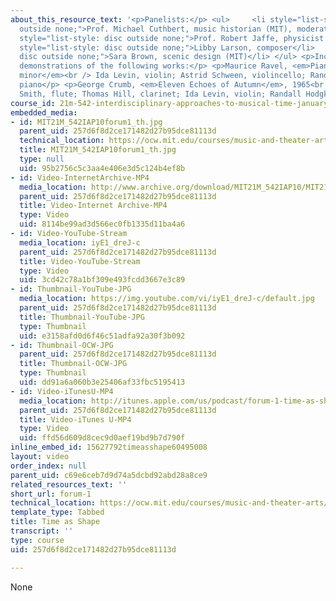 ```yaml
---
about_this_resource_text: '<p>Panelists:</p> <ul>     <li style="list-style: disc
  outside none;">Prof. Michael Cuthbert, music historian (MIT), moderator</li>     <li
  style="list-style: disc outside none;">Prof. Robert Jaffe, physicist (MIT)</li>     <li
  style="list-style: disc outside none;">Libby Larson, composer</li>     <li style="list-style:
  disc outside none;">Sara Brown, scenic design (MIT)</li> </ul> <p>Includes performance
  demonstrations of the following works:</p> <p>Maurice Ravel, <em>Piano Trio in A
  minor</em><br /> Ida Levin, violin; Astrid Schween, violincello; Randall Hodgkinson,
  piano</p> <p>George Crumb, <em>Eleven Echoes of Autumn</em>, 1965<br /> Fenwick
  Smith, flute; Thomas Hill, clarinet; Ida Levin, violin; Randall Hodgkinson, piano</p>'
course_id: 21m-542-interdisciplinary-approaches-to-musical-time-january-iap-2010
embedded_media:
- id: MIT21M_542IAP10forum1_th.jpg
  parent_uid: 257d6f8d2ce171482d27b95dce81113d
  technical_location: https://ocw.mit.edu/courses/music-and-theater-arts/21m-542-interdisciplinary-approaches-to-musical-time-january-iap-2010/forums-and-concerts/forum-1/MIT21M_542IAP10forum1_th.jpg
  title: MIT21M_542IAP10forum1_th.jpg
  type: null
  uid: 95b2756c5c3aa4e406e3d5c124b4ef8b
- id: Video-InternetArchive-MP4
  media_location: http://www.archive.org/download/MIT21M_542IAP10/MIT21M_542IAP10forum1_300k.mp4
  parent_uid: 257d6f8d2ce171482d27b95dce81113d
  title: Video-Internet Archive-MP4
  type: Video
  uid: 8114be99ad3d566ec0fb1335d11ba4a6
- id: Video-YouTube-Stream
  media_location: iyE1_dreJ-c
  parent_uid: 257d6f8d2ce171482d27b95dce81113d
  title: Video-YouTube-Stream
  type: Video
  uid: 3cd42c78a1bf309e493fcdd3667e3c89
- id: Thumbnail-YouTube-JPG
  media_location: https://img.youtube.com/vi/iyE1_dreJ-c/default.jpg
  parent_uid: 257d6f8d2ce171482d27b95dce81113d
  title: Thumbnail-YouTube-JPG
  type: Thumbnail
  uid: e3158afd0d6f46c51adfa92a30f3b092
- id: Thumbnail-OCW-JPG
  parent_uid: 257d6f8d2ce171482d27b95dce81113d
  title: Thumbnail-OCW-JPG
  type: Thumbnail
  uid: dd91a6a060b3e25406af33fbc5195413
- id: Video-iTunesU-MP4
  media_location: http://itunes.apple.com/us/podcast/forum-1-time-as-shape/id436821652?i=93862570
  parent_uid: 257d6f8d2ce171482d27b95dce81113d
  title: Video-iTunes U-MP4
  type: Video
  uid: ffd56d609d8cec9d0aef19bd9b7d790f
inline_embed_id: 15627792timeasshape60495008
layout: video
order_index: null
parent_uid: c69e6ceb7d9d74a5dcbd92abd28a8ce9
related_resources_text: ''
short_url: forum-1
technical_location: https://ocw.mit.edu/courses/music-and-theater-arts/21m-542-interdisciplinary-approaches-to-musical-time-january-iap-2010/forums-and-concerts/forum-1
template_type: Tabbed
title: Time as Shape
transcript: ''
type: course
uid: 257d6f8d2ce171482d27b95dce81113d

---
```

None
